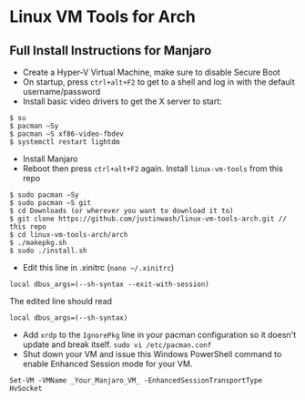 # Linux VM Tools for Arch

## Full Install Instructions for Manjaro

* Create a Hyper-V Virtual Machine, make sure to disable Secure Boot
* On startup, press ```ctrl+alt+F2``` to get to a shell and log in with the default username/password
* Install basic video drivers to get the X server to start:
```
$ su
$ pacman –Sy 
$ pacman –S xf86-video-fbdev
$ systemctl restart lightdm
```
* Install Manjaro
* Reboot then press ```ctrl+alt+F2``` again. Install ```linux-vm-tools``` from this repo
```
$ sudo pacman –Sy
$ sudo pacman –S git
$ cd Downloads (or wherever you want to download it to)
$ git clone https://github.com/justinwash/linux-vm-tools-arch.git // this repo
$ cd linux-vm-tools-arch/arch
$ ./makepkg.sh
$ sudo ./install.sh
```
* Edit this line in .xinitrc (```nano ~/.xinitrc```)
```
local dbus_args=(--sh-syntax --exit-with-session)
```

The edited line should read
```
local dbus_args=(--sh-syntax)
```
* Add ```xrdp``` to the ```IgnorePkg``` line in your pacman configuration so it doesn't update and break itself. ```sudo vi /etc/pacman.conf```
* Shut down your VM and issue this Windows PowerShell command to enable Enhanced Session mode for your VM.
```
Set-VM -VMName _Your_Manjaro_VM_ -EnhancedSessionTransportType HvSocket
```

